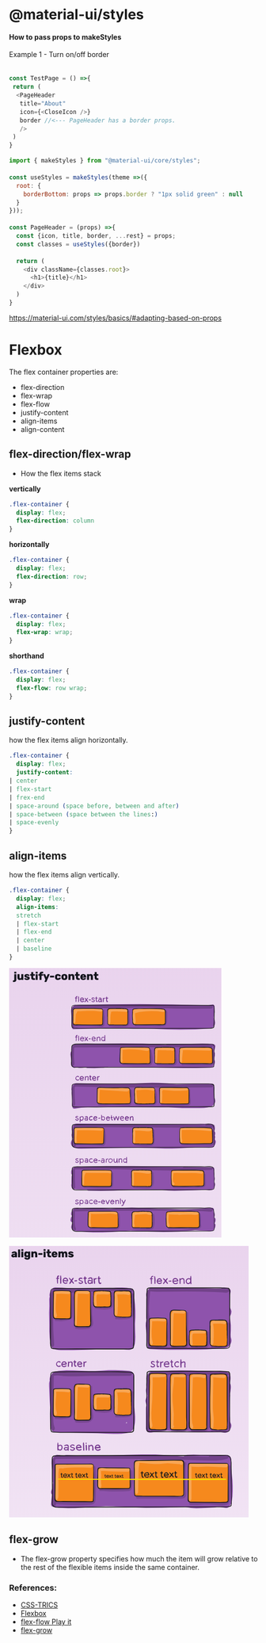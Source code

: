 # @material-ui/styles
#### How to pass props to makeStyles

Example 1 - Turn on/off border

```js

const TestPage = () =>{
 return (
  <PageHeader
   title="About"
   icon={<CloseIcon />}
   border //<--- PageHeader has a border props.
   />
 )
}
```

```js
import { makeStyles } from "@material-ui/core/styles";

const useStyles = makeStyles(theme =>({
  root: {
    borderBottom: props => props.border ? "1px solid green" : null
  }
}));

const PageHeader = (props) =>{
  const {icon, title, border, ...rest} = props;
  const classes = useStyles({border})
  
  return (
    <div className={classes.root}>
      <h1>{title}</h1>
    </div>
  )
}


```

https://material-ui.com/styles/basics/#adapting-based-on-props



# Flexbox 

The flex container properties are:

- flex-direction
- flex-wrap
- flex-flow
- justify-content
- align-items
- align-content


## flex-direction/flex-wrap
- How the flex items stack
  
**vertically**
```css
.flex-container {
  display: flex;
  flex-direction: column
}
```

**horizontally**
```css
.flex-container {
  display: flex;
  flex-direction: row;
}
```

**wrap**
```css
.flex-container {
  display: flex;
  flex-wrap: wrap;
}
```

**shorthand**
```css
.flex-container {
  display: flex;
  flex-flow: row wrap;
}
```

## justify-content
how the flex items align horizontally.

```css
.flex-container {
  display: flex;
  justify-content: 
| center
| flex-start
| frex-end
| space-around (space before, between and after)
| space-between (space between the lines:)
| space-evenly
}
```

## align-items
how the flex items align vertically.

```css
.flex-container {
  display: flex;
  align-items: 
  stretch 
  | flex-start 
  | flex-end 
  | center 
  | baseline
}
```

![](public/images/justify-content.png)

![](public/images/align-items.png)


## flex-grow
- The flex-grow property specifies how much the item will grow relative to the rest of the flexible items inside the same container.


### References:

- [CSS-TRICS](https://css-tricks.com/snippets/css/a-guide-to-flexbox/)
- [Flexbox](https://www.w3schools.com/css/css3_flexbox.asp)
- [flex-flow Play it](https://www.w3schools.com/cssref/playit.asp?filename=playcss_flex-flow)
- [flex-grow](https://www.w3schools.com/cssref/css3_pr_flex-grow.asp)
